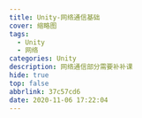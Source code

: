 ```yaml
---
title: Unity-网络通信基础
cover: 缩略图
tags:
  - Unity
  - 网络
categories: Unity
description: 网络通信部分需要补补课
hide: true
top: false
abbrlink: 37c57cd6
date: 2020-11-06 17:22:04
---
```


